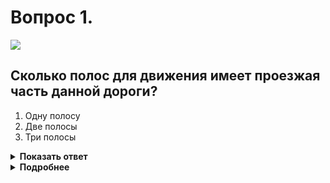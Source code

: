 # Вопрос 1.

![](https://s.drom.ru/i24227/pdd/tickets/2016/1542608282.jpg)

## Сколько полос для движения имеет проезжая часть данной дороги?

1. Одну полосу
2. Две полосы
3. Три полосы

<details>
<summary><b>Показать ответ</b></summary>
Правильный ответ: 2
</details>
<details>
<summary><b>Подробнее</b></summary>
Сплошная линия горизонтальной разметки 1.1 применяется часто. Она может быть использована и для распределения транспортных потоков, и для обозначения границ полос. В данном случае она разделяет транспортные потоки одной неширокой проезжей части, на которой, судя по автомобилю, по одной полосе движения в каждом направлении, т.е. две. Мотоциклисты двигаются по одной полосе в два ряда, что им не запрещено.
(«Горизонтальная разметка», пункты 1.2, 9.1 ПДД)
</details>